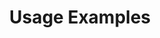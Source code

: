 ---
layout: layout.pug
navigationTitle: Usage Examples
excerpt: 
title: Usage Examples
menuWeight: 4
model: /services/elastic/data.yml
render: mustache
featureMaturity:
---